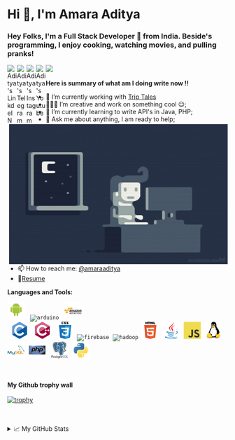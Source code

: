 <h1 align="left">Hi 👋, I'm Amara Aditya</h1>
<h3 align="left">Hey Folks, I'm a Full Stack Developer 🚀 from India. Beside's programming, I enjoy cooking, watching movies, and pulling pranks!</h3>

<a href="https://www.linkedin.com/in/amara-aditya-4bb672205/">
  <img align="left" alt="Aditya's LinkdeIN" width="22px" src="https://cdn.jsdelivr.net/npm/simple-icons@v3/icons/linkedin.svg" />
</a>
<a href="https://t.me/AmaraAditya">
  <img align="left" alt="Aditya's Telegram" width="22px" src="https://cdn.jsdelivr.net/npm/simple-icons@v3/icons/telegram.svg" />
</a>
<a href="https://www.instagram.com/amaraaditya294/">
  <img align="left" alt="Aditya's Instagram" width="22px" src="https://cdn.jsdelivr.net/npm/simple-icons@v3/icons/instagram.svg" />
</a>
<a href="https://www.youtube.com/channel/UCN76-OMalkjtfZE7LOFOTyw">
  <img align="left" alt="Aditya's Youtube" width="22px" src="https://cdn.jsdelivr.net/npm/simple-icons@v3/icons/youtube.svg" />
</a>

![](https://visitor-badge.glitch.me/badge?page_id=AdityaAmara.AdityaAmara)

<img align="right" alt="GIF" src="https://raw.githubusercontent.com/AdityaAmara/AdityaAmara/main/code.gif" width="500" height="320" />
  
**Here is summary of what am I doing write now !!**
- 🔭 I’m currently working with [Trip Tales](http://www.roadtripexperience.in/)
- 👨🏽‍💻 I’m creative and work on something cool :wink:;
- 🌱 I’m currently learning to write API's in Java, PHP; 
- 💬 Ask me about anything, I am ready to help;
- 📫 How to reach me: [@amaraaditya](http://amaraaditya.herokuapp.com/)
- 📝[Resume](http://amaraaditya.herokuapp.com/resume.pdf)

**Languages and Tools:**

<code><img src="https://raw.githubusercontent.com/devicons/devicon/master/icons/android/android-original-wordmark.svg" alt="android" width="40" height="40"/></code> &nbsp;
<code><img src="https://cdn.worldvectorlogo.com/logos/arduino-1.svg" alt="arduino" width="40" height="40"/></code> &nbsp;
<code><img src="https://raw.githubusercontent.com/devicons/devicon/master/icons/amazonwebservices/amazonwebservices-original-wordmark.svg" alt="aws" width="40" height="40"/> </code> &nbsp;
<code><img src="https://raw.githubusercontent.com/devicons/devicon/master/icons/c/c-original.svg" alt="c" width="40" height="40"/></code> &nbsp;
<code><img src="https://raw.githubusercontent.com/devicons/devicon/master/icons/cplusplus/cplusplus-original.svg" alt="cplusplus" width="40" height="40"/></code> &nbsp;
<code><img src="https://raw.githubusercontent.com/devicons/devicon/master/icons/css3/css3-original-wordmark.svg" alt="css3" width="40" height="40"/></code>&nbsp;
<code><img src="https://www.vectorlogo.zone/logos/firebase/firebase-icon.svg" alt="firebase" width="40" height="40"/></code>&nbsp;
<code><img src="https://www.vectorlogo.zone/logos/apache_hadoop/apache_hadoop-icon.svg" alt="hadoop" width="40" height="40"/></code>&nbsp;
<code><img src="https://raw.githubusercontent.com/devicons/devicon/master/icons/html5/html5-original-wordmark.svg" alt="html5" width="40" height="40"/></code>&nbsp;
<code><img src="https://raw.githubusercontent.com/devicons/devicon/master/icons/java/java-original.svg" alt="java" width="40" height="40"/></code>&nbsp;
<code><img src="https://raw.githubusercontent.com/devicons/devicon/master/icons/javascript/javascript-original.svg" alt="javascript" width="40" height="40"/></code>&nbsp;
<code><img src="https://raw.githubusercontent.com/devicons/devicon/master/icons/linux/linux-original.svg" alt="linux" width="40" height="40"/></code>&nbsp;
<code><img src="https://raw.githubusercontent.com/devicons/devicon/master/icons/mysql/mysql-original-wordmark.svg" alt="mysql" width="40" height="40"/></code>&nbsp;
<code><img src="https://raw.githubusercontent.com/devicons/devicon/master/icons/php/php-original.svg" alt="php" width="40" height="40"/></code> &nbsp;
<code><img src="https://raw.githubusercontent.com/devicons/devicon/master/icons/postgresql/postgresql-original-wordmark.svg" alt="postgresql" width="40" height="40"/></code>&nbsp;
<code><img src="https://raw.githubusercontent.com/devicons/devicon/master/icons/python/python-original.svg" alt="python" width="40" height="40"/></code>&nbsp;

<br><br>
**My Github trophy wall**<br><br>
[![trophy](https://github-profile-trophy.vercel.app/?username=adityaamara&theme=onedark)](https://github.com/ryo-ma/github-profile-trophy)
<br>
<br>
<br>
<details>
<summary>📈 My GitHub Stats</summary>
<p align="center"> <img src="https://github-readme-stats.vercel.app/api?username=adityaamara&show_icons=true&theme=gotham" alt="scorchingshade"/>
<p align="center"><img align="center" src="https://github-readme-streak-stats.herokuapp.com/?user=adityaamara&show_icons=true&theme=gotham" alt="adityaamara"/></p>
</details>
